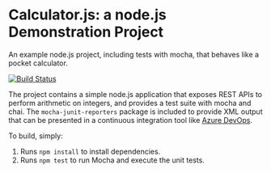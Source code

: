 Calculator.js: a node.js Demonstration Project
==============================================
An example node.js project, including tests with mocha, that behaves like a pocket calculator.


[![Build Status](https://dev.azure.com/facundo91/Parts%20Unlimited/_apis/build/status/facundo91.calculator?branchName=master)](https://dev.azure.com/facundo91/Parts%20Unlimited/_build/latest?definitionId=2&branchName=master)


The project contains a simple node.js application that exposes REST APIs
to perform arithmetic on integers, and provides a test suite with mocha
and chai.  The `mocha-junit-reporters` package is included to provide XML
output that can be presented in a continuous integration tool like
[Azure DevOps](https://azure.com/devops).

To build, simply:

1. Runs `npm install` to install dependencies.
2. Runs `npm test` to run Mocha and execute the unit tests.

